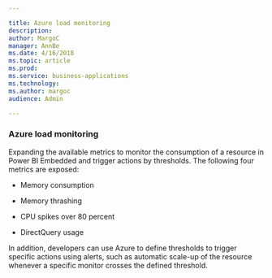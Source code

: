 ```yaml
---

title: Azure load monitoring
description: 
author: MargoC
manager: AnnBe
ms.date: 4/16/2018
ms.topic: article
ms.prod: 
ms.service: business-applications
ms.technology: 
ms.author: margoc
audience: Admin

---
```

### Azure load monitoring



Expanding the available metrics to monitor the consumption of a resource in
Power BI Embedded and trigger actions by thresholds. The following four metrics
are exposed:

-   Memory consumption

-   Memory thrashing

-   CPU spikes over 80 percent

-   DirectQuery usage

In addition, developers can use Azure to define thresholds to trigger specific
actions using alerts, such as automatic scale-up of the resource whenever a
specific monitor crosses the defined threshold.
